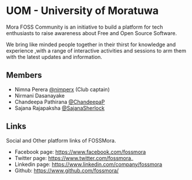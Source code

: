 # UOM - University of Moratuwa

Mora FOSS Community is an initiative to build a platform for tech enthusiasts to raise awareness about Free and Open Source Software.

We bring like minded people together in their thirst for knowledge and experience ,with a range of interactive activities and sessions to arm them with the latest updates and information.

## Members

* Nimna Perera [@nimperx](https://twitter.com/nimperx) (Club captain)
* Nirmani Dasanayake
* Chandeepa Pathirana [@ChandeepaP](https://twitter.com/chandeepap)
* Sajana Rajapaksha [@SajanaSherlock](https://twitter.com/sajanasherlock)

<!-- ## How to join?

You should include proper guideline on how to join your campus club.

- Step one
- Step two -->

<!-- ## MIC/Board information

If your university requires a either a board or a master in charge, please specify the details here. If possible, include a contact detail for them also. -->

## Links

Social and Other platform links of FOSSMora.

 - Facebook page: https://www.facebook.com/fossmora
 - Twitter page: https://www.twitter.com/fossmora_
 - Linkedin page: https://www.linkedin.com/company/fossmora
 - Github: https://www.github.com/fossmora/